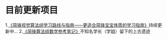 # 目前更新项目
1.[《简锋视觉算法组学习路线与指南——更适合简锋宝宝体质的学习指南》](https://github.com/mengruihao/meng-home/blob/main/%E7%AE%80%E9%94%8B%E8%A7%86%E8%A7%89%E7%AE%97%E6%B3%95%E7%BB%84%E5%AD%A6%E4%B9%A0%E8%B7%AF%E7%BA%BF%E4%B8%8E%E6%8C%87%E5%8D%97%E2%80%94%E2%80%94%E6%9B%B4%E9%80%82%E5%90%88%E7%AE%80%E9%94%8B%E5%AE%9D%E5%AE%9D%E4%BD%93%E8%B4%A8%E7%9A%84%E5%AD%A6%E4%B9%A0%E6%8C%87%E5%8D%97.pdf)持续更新中...
2.[《简锋算法组数学参考笔记》](https://github.com/mengruihao/Update-List/blob/main/%E7%AE%80%E9%94%8B%E7%AE%97%E6%B3%95%E7%BB%84%E6%95%B0%E5%AD%A6%E5%8F%82%E8%80%83%E7%AC%94%E8%AE%B0.pdf)不知名学长（学姐）留下的上古遗迹

